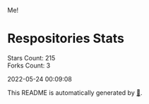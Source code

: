 Me!

# Respositories Stats
Stars Count: 215  
Forks Count: 3

2022-05-24 00:09:08  

This README is automatically generated by [🐰](https://github.com/rnitta/rnitta).
